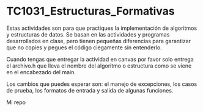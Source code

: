 # TC1031_Estructuras_Formativas

Estas actividades son para que practiques la implementación de algoritmos y estructuras de datos. Se basan en las actividades y programas desarrollados en clase, pero tienen pequeñas diferencias para garantizar que no copies y pegues el código ciegamente sin entenderlo.

Cuando tengas que entregar la actividad en canvas por favor solo entrega el archivo.h que lleva el nombre del algoritmo o estructura como se viene en el encabezado del main.

Los cambios que puedes esperar son: 
el manejo de excepciones, 
los casos de prueba, 
los formatos de entrada y salida de algunas funciones.

Mi repo
